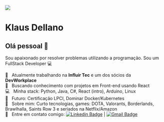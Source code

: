 <img width="auto" src="https://www.cpqd.com.br/wp-content/uploads/2019/04/banner-IA.jpg">


# Klaus Dellano

## Olá pessoal 👋
Sou apaixonado por resolver problemas utilizando a programação.
Sou um FullStack Developer :computer:

 :rocket:  &nbsp; Atualmente trabalhando na **Influir Tec** e um dos sócios da **DevWorkplace**
 <br/> :purple_heart: &nbsp; Buscando conhecimento com projetos em Front-end usando React
 <br/> :computer: &nbsp; Minha stack: Python, Java, C#, React (intro), Arduino, Linux
 <br/> :dart: &nbsp; Futuro: Certificação LPCI, Dominar Docker/Kubernetes
 <br/> 💬  &nbsp; Sobre mim: Curto tecnologias, games: DOTA, Valorants, Borderlands, Brawlhalla, Saints Row 3 e seriados na Netflix/Amazon
 <br/> :email: &nbsp; Entre em contato comigo: [![Linkedin Badge](https://img.shields.io/badge/LinkedIn-klaus--dellano-blue)](https://www.linkedin.com/in/klaus-dellano/) 
| 
[![Gmail Badge](https://img.shields.io/badge/-klaus.dd.sa@gmail.com-c14438?style=flat-square&logo=Gmail&logoColor=white&link=mailto:klaus.dd.sa@gmail.com)](mailto:klaus.dd.sa@gmail.com)
